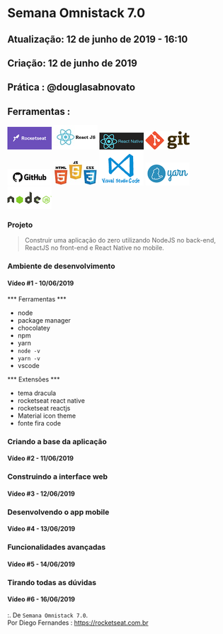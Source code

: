 # Semana Omnistack 7.0

## Atualização: 12 de junho de 2019 - 16:10
## Criação: 12 de junho de 2019
## Prática : @douglasabnovato

## Ferramentas : 

![Rocketseat](/images/logo-rocketseat.png)
![ReactJS](/images/logo-reactjs.jpg)
![React Native](/images/logo-react-native.png)
![Git](/images/logo-git.png)
![Github](/images/logo-github.png)
![HTML/CSS/Javascript](/images/logo-html-css-js.jpeg)
![VSCode](/images/logo-VSCode.png)
![Yarn](/images/logo-yarn.png)
![Nodejs](/images/logo-nodejs.png)

### Projeto
> Construir uma aplicação do zero utilizando NodeJS no back-end, ReactJS no front-end e React Native no mobile.

### Ambiente de desenvolvimento
#### Vídeo #1 - 10/06/2019

*** Ferramentas ***
- node 
- package manager 
- chocolatey
- npm 
- yarn
- `node -v`
- `yarn -v`
- vscode

*** Extensões ***
- tema dracula
- rocketseat react native
- rocketseat reactjs
- Material icon theme
- fonte fira code

### Criando a base da aplicação
#### Vídeo #2 - 11/06/2019

### Construindo a interface web
#### Vídeo #3 - 12/06/2019 

### Desenvolvendo o app mobile
#### Vídeo #4 - 13/06/2019

### Funcionalidades avançadas
#### Vídeo #5 - 14/06/2019 

### Tirando todas as dúvidas
#### Vídeo #6 - 16/06/2019 

:. De `Semana Omnistack 7.0`.<br/> 
Por Diego Fernandes : https://rocketseat.com.br